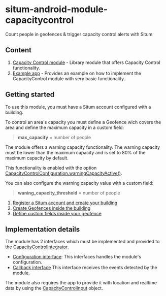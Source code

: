 # situm-android-module-capacitycontrol
Count people in geofences &amp; trigger capacity control alerts with Situm

## Content
1. [Capacity Control module](https://github.com/situmtech/situm-android-module-capacitycontrol/tree/master/CapacityControl) - Library module that offers Capacity Control functionality. 
2. [Example app](https://github.com/situmtech/situm-android-module-capacitycontrol/tree/master/app) - Provides an example on how to implement the CapacityControl module with very basic functionality.

## Getting started
To use this module, you must have a Situm account configured with a building.

To control an area's capacity you must define a Geofence wich covers the area and define the maximum capacity in a custom field:

>**max_capacity** = number of people

The module offers a warning capacity functionality. The warning capacity must be lower than the maximum capacity and is set to 80% of the maximum capacity by default.

This functionality is enabled with the option [CapacityControlConfiguration.warningCapacityActive()](https://github.com/situmtech/situm-android-module-capacitycontrol/blob/a14e04a956b9932ae86f4ac9f117e60c55f9ab47/CapacityControl/src/main/java/es/situm/integration/CapacityControlConfiguration.kt#L17).

You can also configure the warning capacity value with a custom field:

>**waning_capacity_threshold** = number of people

1. [Register a Situm account and create your building](https://situm.freshdesk.com/support/solutions/folders/35000214359)
2. [Create Geofences inside the building](https://situm.freshdesk.com/support/solutions/articles/35000132829-how-to-use-the-geofencing-tool-)
3. [Define custom fields inside your geofence](https://situm.freshdesk.com/support/solutions/articles/35000087693-how-to-use-the-custom-fields)

## Implementation details
The module has 2 interfaces which must be implemented and provided to the [CapacityControlIntegrator](https://github.com/situmtech/situm-android-module-capacitycontrol/blob/master/CapacityControl/src/main/java/es/situm/integration/CapacityControlIntegrator.kt).

* [Configuration interface](https://github.com/situmtech/situm-android-module-capacitycontrol/blob/master/CapacityControl/src/main/java/es/situm/integration/CapacityControlConfiguration.kt): This interfaces handles the module's configuration.
* [Callback interface](https://github.com/situmtech/situm-android-module-capacitycontrol/blob/master/CapacityControl/src/main/java/es/situm/integration/CapacityControlListener.kt) This interface receives the events detected by the module.

The module also requires the app to provide it with location and realtime data by using the [CapacityControlInput](https://github.com/situmtech/situm-android-module-capacitycontrol/blob/master/CapacityControl/src/main/java/es/situm/integration/CapacityControlInput.kt) object.